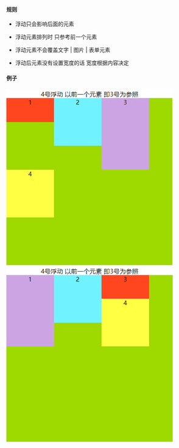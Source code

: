 

#### 规则

- 浮动只会影响后面的元素 

- 浮动元素排列时 只参考前一个元素 

- 浮动元素不会覆盖文字 | 图片 | 表单元素 

- 浮动后元素没有设置宽度的话 宽度根据内容决定

  

  

#### 例子
![](./img/浮动及其规则例子1.png)
![](./img/浮动及其规则例子2.png)